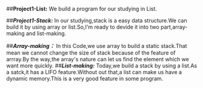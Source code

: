 ##**Project1-List:**
We build a program for our studying in List.

##***Project1-Stack:***
In our studying,stack is a easy data structure.We can build it by using array or list.So,I'm ready to devide it into two part,array-making and list-making.

##***Array-making：***
In this Code,we use array to build a static stack.That mean we cannot change the size of stack because of the feature of arrray.By the way,the array's nature can let us find the element which we want more quickly.
##***List-making:***
Today,we build a stack by using a list.As a satck,it has a LIFO feature.Without out that,a list can make us have a dynamic memory.This is a very good feature in some program.
